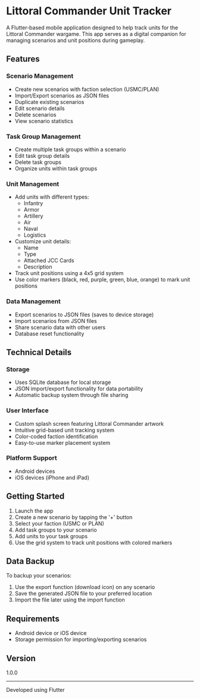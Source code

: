 # Littoral Commander Unit Tracker

A Flutter-based mobile application designed to help track units for the Littoral Commander wargame. This app serves as a digital companion for managing scenarios and unit positions during gameplay.

## Features

### Scenario Management
- Create new scenarios with faction selection (USMC/PLAN)
- Import/Export scenarios as JSON files
- Duplicate existing scenarios
- Edit scenario details
- Delete scenarios
- View scenario statistics

### Task Group Management
- Create multiple task groups within a scenario
- Edit task group details
- Delete task groups
- Organize units within task groups

### Unit Management
- Add units with different types:
  - Infantry
  - Armor
  - Artillery
  - Air
  - Naval
  - Logistics
- Customize unit details:
  - Name
  - Type
  - Attached JCC Cards
  - Description
- Track unit positions using a 4x5 grid system
- Use color markers (black, red, purple, green, blue, orange) to mark unit positions

### Data Management
- Export scenarios to JSON files (saves to device storage)
- Import scenarios from JSON files
- Share scenario data with other users
- Database reset functionality

## Technical Details

### Storage
- Uses SQLite database for local storage
- JSON import/export functionality for data portability
- Automatic backup system through file sharing

### User Interface
- Custom splash screen featuring Littoral Commander artwork
- Intuitive grid-based unit tracking system
- Color-coded faction identification
- Easy-to-use marker placement system

### Platform Support
- Android devices
- iOS devices (iPhone and iPad)

## Getting Started

1. Launch the app
2. Create a new scenario by tapping the '+' button
3. Select your faction (USMC or PLAN)
4. Add task groups to your scenario
5. Add units to your task groups
6. Use the grid system to track unit positions with colored markers

## Data Backup

To backup your scenarios:
1. Use the export function (download icon) on any scenario
2. Save the generated JSON file to your preferred location
3. Import the file later using the import function

## Requirements

- Android device or iOS device
- Storage permission for importing/exporting scenarios

## Version
1.0.0

---
Developed using Flutter
